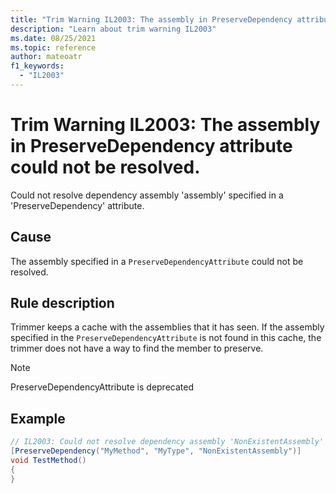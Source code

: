 ```yaml
---
title: "Trim Warning IL2003: The assembly in PreserveDependency attribute could not be resolved."
description: "Learn about trim warning IL2003"
ms.date: 08/25/2021
ms.topic: reference
author: mateoatr
f1_keywords:
  - "IL2003"
---
```

# Trim Warning IL2003: The assembly in PreserveDependency attribute could not be resolved.

Could not resolve dependency assembly 'assembly' specified in a 'PreserveDependency' attribute.

## Cause

The assembly specified in a `PreserveDependencyAttribute` could not be resolved.

## Rule description

Trimmer keeps a cache with the assemblies that it has seen. If the assembly specified in the
`PreserveDependencyAttribute` is not found in this cache, the trimmer does not have a way to
find the member to preserve.

> [!NOTE]
> PreserveDependencyAttribute is deprecated

## Example

```csharp
// IL2003: Could not resolve dependency assembly 'NonExistentAssembly' specified in a 'PreserveDependency' attribute
[PreserveDependency("MyMethod", "MyType", "NonExistentAssembly")]
void TestMethod()
{
}
```

